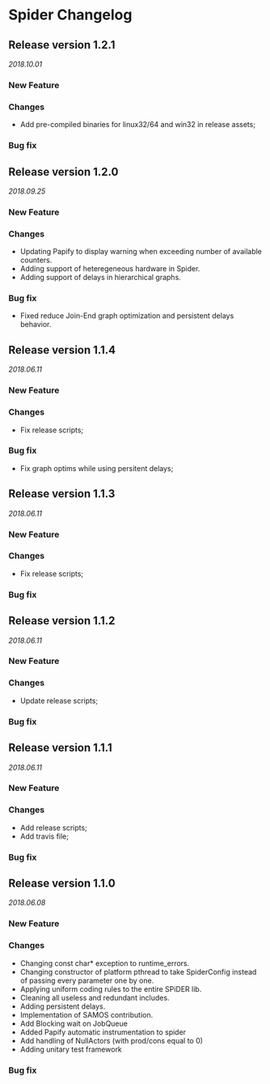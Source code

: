 Spider Changelog
================

## Release version 1.2.1
*2018.10.01*

### New Feature

### Changes
* Add pre-compiled binaries for linux32/64 and win32 in release assets;

### Bug fix


## Release version 1.2.0
*2018.09.25*

### New Feature

### Changes
* Updating Papify to display warning when exceeding number of available counters.
* Adding support of heteregeneous hardware in Spider.
* Adding support of delays in hierarchical graphs.

### Bug fix
* Fixed reduce Join-End graph optimization and persistent delays behavior.

## Release version 1.1.4
*2018.06.11*

### New Feature

### Changes
* Fix release scripts;

### Bug fix
* Fix graph optims while using persitent delays;


## Release version 1.1.3
*2018.06.11*

### New Feature

### Changes
* Fix release scripts;

### Bug fix


## Release version 1.1.2
*2018.06.11*

### New Feature

### Changes
* Update release scripts;

### Bug fix


## Release version 1.1.1
*2018.06.11*

### New Feature

### Changes
* Add release scripts;
* Add travis file;

### Bug fix

## Release version 1.1.0
*2018.06.08*

### New Feature

### Changes
* Changing const char* exception to runtime_errors.
* Changing constructor of platform pthread to take SpiderConfig instead of passing every parameter one by one.
* Applying uniform coding rules to the entire SPiDER lib.
* Cleaning all useless and redundant includes.
* Adding persistent delays.
* Implementation of SAMOS contribution.
* Add Blocking wait on JobQueue
* Added Papify automatic instrumentation to spider
* Add handling of NullActors (with prod/cons equal to 0)
* Adding unitary test framework

### Bug fix
